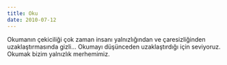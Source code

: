 ```yaml
---
title: Oku
date: 2010-07-12
---
```


Okumanın çekiciliği çok zaman insanı yalnızlığından ve çaresizliğinden
uzaklaştırmasında gizli… Okumayı düşünceden uzaklaştırdığı için
seviyoruz. Okumak bizim yalnızlık merhemimiz.

